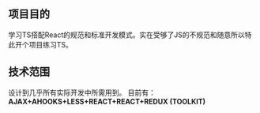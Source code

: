 ## 项目目的
学习TS搭配React的规范和标准开发模式。实在受够了JS的不规范和随意所以特此开个项目练习TS。
## 技术范围
设计到几乎所有实际开发中所需用到。
目前有：
    **AJAX+AHOOKS+LESS+REACT+REACT+REDUX (TOOLKIT)**
